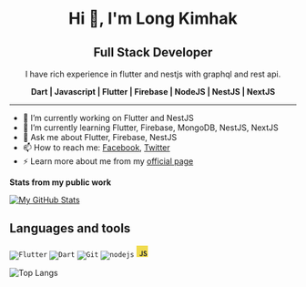 <h1 align="center">Hi 👋, I'm Long Kimhak</h1>
<h2 align="center">Full Stack Developer</h2>
<p align="center">I have rich experience in flutter and nestjs with graphql and rest api.</p>

<p align="center">
<strong>Dart | Javascript | Flutter | Firebase | NodeJS | NestJS | NextJS</strong>
</p>

---

- 🔭 I’m currently working on Flutter and NestJS
- 🌱 I’m currently learning Flutter, Firebase, MongoDB, NestJS, NextJS
- 💬 Ask me about Flutter, Firebase, NestJS
- 📫 How to reach me: [Facebook](https://web.facebook.com/mrrhak168), [Twitter](https://twitter.com/mrrhak168)
- ⚡ Learn more about me from my [official page](https://mrrhak.com)


**Stats from my public work**

[![My GitHub Stats](https://github-readme-stats.vercel.app/api/?username=mrrhak&count_private=true&theme=tokyonight&showicons=true)]()

## Languages and tools

<code><img height="20" src="https://avatars.githubusercontent.com/u/14101776?s=20&v=4" alt="Flutter"></code>
<code><img height="20" src="https://avatars.githubusercontent.com/u/1609975?s=20&v=4" alt="Dart"></code>
<code><img height="20" src="https://avatars.githubusercontent.com/u/18133?s=20&v=4" alt="Git"></code>
<code><img height="20" src="https://avatars.githubusercontent.com/u/9950313?s=20&v=4" alt="nodejs"></code>
<code><img height="20" src="https://raw.githubusercontent.com/github/explore/80688e429a7d4ef2fca1e82350fe8e3517d3494d/topics/javascript/javascript.png" alt="javascript"></code>

![Top Langs](https://github-readme-stats.vercel.app/api/top-langs/?username=mrrhak&layout=compact&theme=tokyonight)
